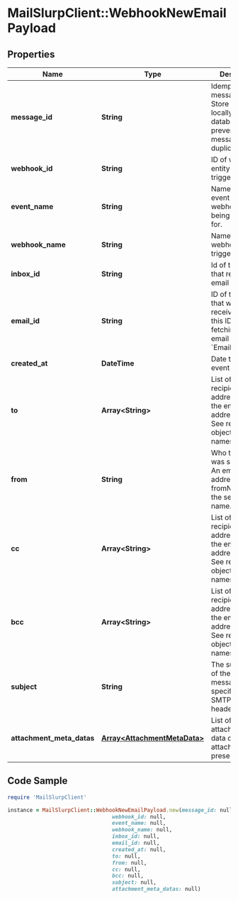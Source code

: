# MailSlurpClient::WebhookNewEmailPayload

## Properties

Name | Type | Description | Notes
------------ | ------------- | ------------- | -------------
**message_id** | **String** | Idempotent message ID. Store this ID locally or in a database to prevent message duplication. | [optional] 
**webhook_id** | **String** | ID of webhook entity being triggered | [optional] 
**event_name** | **String** | Name of the event type webhook is being triggered for. | [optional] 
**webhook_name** | **String** | Name of the webhook being triggered | [optional] 
**inbox_id** | **String** | Id of the inbox that received an email | [optional] 
**email_id** | **String** | ID of the email that was received. Use this ID for fetching the email with the &#x60;EmailController&#x60;. | [optional] 
**created_at** | **DateTime** | Date time of event creation | [optional] 
**to** | **Array&lt;String&gt;** | List of &#x60;To&#x60; recipient email addresses that the email was addressed to. See recipients object for names. | [optional] 
**from** | **String** | Who the email was sent from. An email address - see fromName for the sender name. | [optional] 
**cc** | **Array&lt;String&gt;** | List of &#x60;CC&#x60; recipients email addresses that the email was addressed to. See recipients object for names. | [optional] 
**bcc** | **Array&lt;String&gt;** | List of &#x60;BCC&#x60; recipients email addresses that the email was addressed to. See recipients object for names. | [optional] 
**subject** | **String** | The subject line of the email message as specified by SMTP subject header | [optional] 
**attachment_meta_datas** | [**Array&lt;AttachmentMetaData&gt;**](AttachmentMetaData) | List of attachment meta data objects if attachments present | [optional] 

## Code Sample

```ruby
require 'MailSlurpClient'

instance = MailSlurpClient::WebhookNewEmailPayload.new(message_id: null,
                                 webhook_id: null,
                                 event_name: null,
                                 webhook_name: null,
                                 inbox_id: null,
                                 email_id: null,
                                 created_at: null,
                                 to: null,
                                 from: null,
                                 cc: null,
                                 bcc: null,
                                 subject: null,
                                 attachment_meta_datas: null)
```


